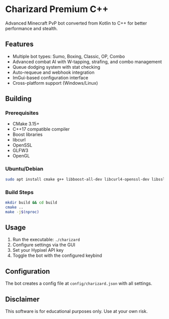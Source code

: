 # Charizard Premium C++

Advanced Minecraft PvP bot converted from Kotlin to C++ for better performance and stealth.

## Features

- Multiple bot types: Sumo, Boxing, Classic, OP, Combo
- Advanced combat AI with W-tapping, strafing, and combo management
- Queue dodging system with stat checking
- Auto-requeue and webhook integration
- ImGui-based configuration interface
- Cross-platform support (Windows/Linux)

## Building

### Prerequisites
- CMake 3.15+
- C++17 compatible compiler
- Boost libraries
- libcurl
- OpenSSL
- GLFW3
- OpenGL

### Ubuntu/Debian
```bash
sudo apt install cmake g++ libboost-all-dev libcurl4-openssl-dev libssl-dev libglfw3-dev libgl1-mesa-dev
```

### Build Steps
```bash
mkdir build && cd build
cmake ..
make -j$(nproc)
```

## Usage

1. Run the executable: `./charizard`
2. Configure settings via the GUI
3. Set your Hypixel API key
4. Toggle the bot with the configured keybind

## Configuration

The bot creates a config file at `config/charizard.json` with all settings.

## Disclaimer

This software is for educational purposes only. Use at your own risk.
